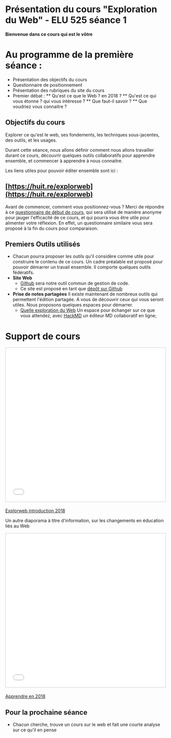 # Présentation du cours "Exploration du Web" - ELU 525 séance 1

**Bienvenue dans ce cours qui est le vôtre**

# Au programme de la première séance :
* Présentation des objectifs du cours
* Questionnaire de positionnement
* Présentation des rubriques du site du cours
* Premier débat :
** Qu'est ce que le Web ? en 2018 ?
** Qu'est ce qui vous étonne ? qui vous intéresse ?
** Que faut-il savoir ?
** Que voudriez vous connaitre ?

## Objectifs du cours
Explorer ce qu'est le web, ses fondements, les techniques sous-jacentes, des outils, et les usages.

Durant cette séance, nous allons définir comment nous allons travailler durant ce cours, découvrir quelques outils collaboratifs pour apprendre ensemble, et commencer à apprendre à nous connaitre.

Les liens utiles pour pouvoir éditer ensemble sont ici :
## [https://huit.re/explorweb](https://huit.re/explorweb)

Avant de commencer, comment vous positionnez-vous ? Merci de répondre à ce [questionnaire de début de cours](https://goo.gl/forms/Cc21RQLuiW34pZuj1), qui sera utilisé de manière anonyme pour jauger l'efficacité de ce cours, et qui pourra vous être utile pour alimenter votre réflexion. En effet, un questionnaire similaire vous sera proposé à la fin du cours pour comparaison.   

## Premiers Outils utilisés
* Chacun pourra proposer les outils qu'il considère comme utile pour construire le contenu de ce cours.
Un cadre préalable est proposé pour pouvoir démarrer un travail ensemble. Il comporte quelques outils fédératifs.
* **Site Web**
  * [Github](https://github.com/) sera notre outil commun de gestion de code.
  * Ce site est proposé en tant que [dépôt sur Github](https://explorweb.github.io/cours2018A/)
* **Prise de notes partagées**
Il existe maintenant de nombreux outils qui permettent l'édition partagée. A vous de découvrir ceux qui vous seront utiles. Nous proposons quelques espaces pour démarrer.
  * [Quelle exploration du Web](https://huit.re/explorweb) Un espace pour échanger sur ce que vous attendez, avec [HackMD](https://hackmd.io/) un éditeur MD collaboratif en ligne;

# Support de cours
  <iframe src="//www.slideshare.net/slideshow/embed_code/key/jDUCvpvun79jhv" width="595" height="485" frameborder="0" marginwidth="0" marginheight="0" scrolling="no" style="border:1px solid #CCC; border-width:1px; margin-bottom:5px; max-width: 100%;" allowfullscreen> </iframe>

  [Explorweb introduction 2018](//www.slideshare.net/jm.gilliot/explorweb-introduction-2018-92778235)

  Un autre diaporama à titre d'information, sur les changements en éducation liés au Web
  <iframe src="//www.slideshare.net/slideshow/embed_code/key/1JFQv8Q6bi87NU" width="595" height="485" frameborder="0" marginwidth="0" marginheight="0" scrolling="no" style="border:1px solid #CCC; border-width:1px; margin-bottom:5px; max-width: 100%;" allowfullscreen> </iframe>

  [Apprendre en 2018](//www.slideshare.net/jm.gilliot/apprendre-en-2018-86532227)

## Pour la prochaine séance
* Chacun cherche, trouve un cours sur le web et fait une courte analyse sur ce qu'il en pense
